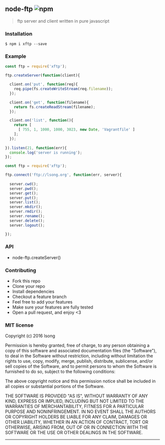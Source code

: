 ## node-ftp ![npm](https://badge.fury.io/js/xftp.png)

> ftp server and client written in pure javascript

### Installation
````
$ npm i xftp --save
````

### Example

````javascript
const ftp = require('xftp');

ftp.createServer(function(client){

  client.on('put', function(req){
    req.pipe(fs.createWriteStream(req.filename));
  });

  client.on('get', function(filename){
    return fs.createReadStream(filename);
  });

  client.on('list', function(){
    return [
      [ 755, 1, 1000, 1000, 3023, new Date, 'Vagrantfile' ]
    ];
  });
  
}).listen(21, function(err){
  console.log('server is running');
});
````

```js
const ftp = require('xftp');

ftp.connect('ftp://lsong.org', function(err, server){
  
  server.cwd();
  server.pwd();
  server.get();
  server.put();
  server.list();
  server.mkdir();
  server.rmdir();
  server.rename();
  server.delete();
  server.logout();

});
```

### API

- node-ftp.createServer()

### Contributing
- Fork this repo
- Clone your repo
- Install dependencies
- Checkout a feature branch
- Feel free to add your features
- Make sure your features are fully tested
- Open a pull request, and enjoy <3

### MIT license
Copyright (c) 2016 lsong

Permission is hereby granted, free of charge, to any person obtaining a copy
of this software and associated documentation files (the &quot;Software&quot;), to deal
in the Software without restriction, including without limitation the rights
to use, copy, modify, merge, publish, distribute, sublicense, and/or sell
copies of the Software, and to permit persons to whom the Software is
furnished to do so, subject to the following conditions:

The above copyright notice and this permission notice shall be included in
all copies or substantial portions of the Software.

THE SOFTWARE IS PROVIDED &quot;AS IS&quot;, WITHOUT WARRANTY OF ANY KIND, EXPRESS OR
IMPLIED, INCLUDING BUT NOT LIMITED TO THE WARRANTIES OF MERCHANTABILITY,
FITNESS FOR A PARTICULAR PURPOSE AND NONINFRINGEMENT. IN NO EVENT SHALL THE
AUTHORS OR COPYRIGHT HOLDERS BE LIABLE FOR ANY CLAIM, DAMAGES OR OTHER
LIABILITY, WHETHER IN AN ACTION OF CONTRACT, TORT OR OTHERWISE, ARISING FROM,
OUT OF OR IN CONNECTION WITH THE SOFTWARE OR THE USE OR OTHER DEALINGS IN
THE SOFTWARE.

---
